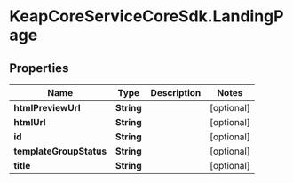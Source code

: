 # KeapCoreServiceCoreSdk.LandingPage

## Properties

Name | Type | Description | Notes
------------ | ------------- | ------------- | -------------
**htmlPreviewUrl** | **String** |  | [optional] 
**htmlUrl** | **String** |  | [optional] 
**id** | **String** |  | [optional] 
**templateGroupStatus** | **String** |  | [optional] 
**title** | **String** |  | [optional] 


